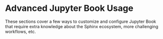 # Advanced Jupyter Book Usage

These sections cover a few ways to customize and configure Jupyter Book that require extra knowledge about the Sphinx ecosystem, more challenging workflows, etc.
